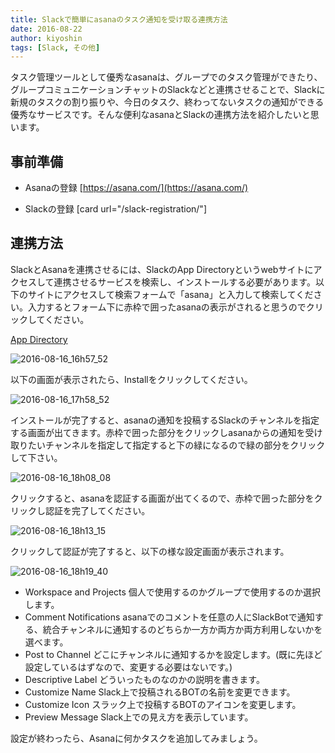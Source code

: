 ```yaml
---
title: Slackで簡単にasanaのタスク通知を受け取る連携方法
date: 2016-08-22
author: kiyoshin
tags: [Slack, その他]
---
```


タスク管理ツールとして優秀なasanaは、グループでのタスク管理ができたり、グループコミュニケーションチャットのSlackなどと連携させることで、Slackに新規のタスクの割り振りや、今日のタスク、終わってないタスクの通知ができる優秀なサービスです。そんな便利なasanaとSlackの連携方法を紹介したいと思います。

## 事前準備
* Asanaの登録
[https://asana.com/](https://asana.com/)

* Slackの登録
[card url="/slack-registration/"]

## 連携方法
SlackとAsanaを連携させるには、SlackのApp Directoryというwebサイトにアクセスして連携させるサービスを検索し、インストールする必要があります。以下のサイトにアクセスして検索フォームで「asana」と入力して検索してください。入力するとフォーム下に赤枠で囲ったasanaの表示がされると思うのでクリックしてください。

[App Directory](https://slack.com/apps)

![2016-08-16_16h57_52](images/slack_asana_link-1.png)

以下の画面が表示されたら、Installをクリックしてください。

![2016-08-16_17h58_52](images/slack_asana_link-2.png)

インストールが完了すると、asanaの通知を投稿するSlackのチャンネルを指定する画面が出てきます。赤枠で囲った部分をクリックしasanaからの通知を受け取りたいチャンネルを指定して指定すると下の緑になるので緑の部分をクリックして下さい。

![2016-08-16_18h08_08](images/slack_asana_link-3.png)

クリックすると、asanaを認証する画面が出てくるので、赤枠で囲った部分をクリックし認証を完了してください。

![2016-08-16_18h13_15](images/slack_asana_link-4.png)

クリックして認証が完了すると、以下の様な設定画面が表示されます。

![2016-08-16_18h19_40](images/slack_asana_link-5.png)

* Workspace and Projects
個人で使用するのかグループで使用するのか選択します。
* Comment Notifications
asanaでのコメントを任意の人にSlackBotで通知する、統合チャンネルに通知するのどちらか一方か両方か両方利用しないかを選べます。
* Post to Channel
どこにチャンネルに通知するかを設定します。(既に先ほど設定しているはずなので、変更する必要はないです。)
* Descriptive Label
どういったものなのかの説明を書きます。
* Customize Name
Slack上で投稿されるBOTの名前を変更できます。
* Customize Icon
スラック上で投稿するBOTのアイコンを変更します。
* Preview Message
Slack上での見え方を表示しています。

設定が終わったら、Asanaに何かタスクを追加してみましょう。




